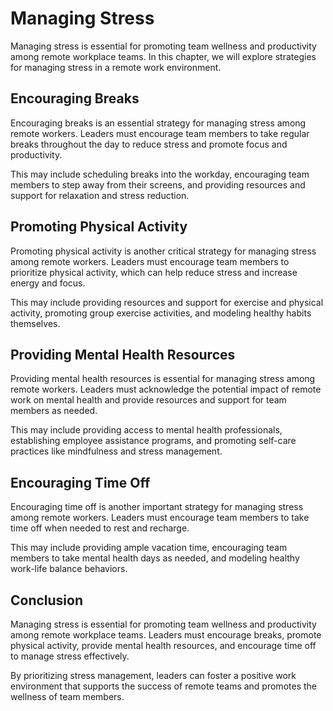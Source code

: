 Managing Stress
======================================================

Managing stress is essential for promoting team wellness and productivity among remote workplace teams. In this chapter, we will explore strategies for managing stress in a remote work environment.

Encouraging Breaks
------------------

Encouraging breaks is an essential strategy for managing stress among remote workers. Leaders must encourage team members to take regular breaks throughout the day to reduce stress and promote focus and productivity.

This may include scheduling breaks into the workday, encouraging team members to step away from their screens, and providing resources and support for relaxation and stress reduction.

Promoting Physical Activity
---------------------------

Promoting physical activity is another critical strategy for managing stress among remote workers. Leaders must encourage team members to prioritize physical activity, which can help reduce stress and increase energy and focus.

This may include providing resources and support for exercise and physical activity, promoting group exercise activities, and modeling healthy habits themselves.

Providing Mental Health Resources
---------------------------------

Providing mental health resources is essential for managing stress among remote workers. Leaders must acknowledge the potential impact of remote work on mental health and provide resources and support for team members as needed.

This may include providing access to mental health professionals, establishing employee assistance programs, and promoting self-care practices like mindfulness and stress management.

Encouraging Time Off
--------------------

Encouraging time off is another important strategy for managing stress among remote workers. Leaders must encourage team members to take time off when needed to rest and recharge.

This may include providing ample vacation time, encouraging team members to take mental health days as needed, and modeling healthy work-life balance behaviors.

Conclusion
----------

Managing stress is essential for promoting team wellness and productivity among remote workplace teams. Leaders must encourage breaks, promote physical activity, provide mental health resources, and encourage time off to manage stress effectively.

By prioritizing stress management, leaders can foster a positive work environment that supports the success of remote teams and promotes the wellness of team members.
